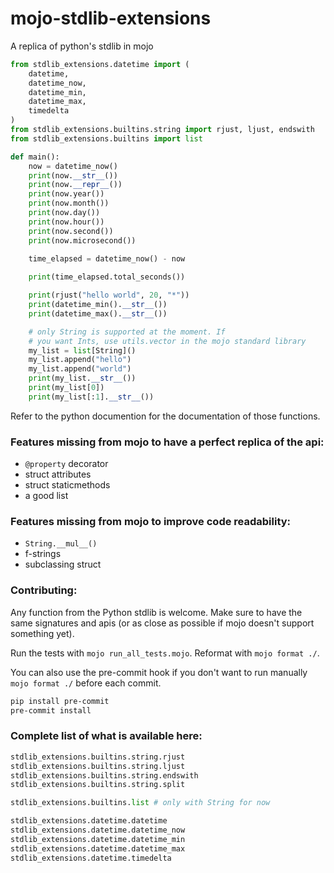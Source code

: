 # mojo-stdlib-extensions
A replica of python's stdlib in mojo


```python
from stdlib_extensions.datetime import (
    datetime, 
    datetime_now, 
    datetime_min, 
    datetime_max, 
    timedelta
)
from stdlib_extensions.builtins.string import rjust, ljust, endswith
from stdlib_extensions.builtins import list

def main():
    now = datetime_now()
    print(now.__str__())
    print(now.__repr__())
    print(now.year())
    print(now.month())
    print(now.day())
    print(now.hour())
    print(now.second())
    print(now.microsecond())

    time_elapsed = datetime_now() - now
    
    print(time_elapsed.total_seconds())

    print(rjust("hello world", 20, "*"))
    print(datetime_min().__str__())
    print(datetime_max().__str__())

    # only String is supported at the moment. If 
    # you want Ints, use utils.vector in the mojo standard library
    my_list = list[String]()
    my_list.append("hello")
    my_list.append("world")
    print(my_list.__str__())
    print(my_list[0])
    print(my_list[:1].__str__())
```

Refer to the python documention for the documentation of those functions.

### Features missing from mojo to have a perfect replica of the api:
* `@property` decorator
* struct attributes
* struct staticmethods
* a good list


### Features missing from mojo to improve code readability:
* `String.__mul__()`
* f-strings
* subclassing struct

### Contributing:

Any function from the Python stdlib is welcome. Make sure to have the same signatures and apis
(or as close as possible if mojo doesn't support something yet).

Run the tests with `mojo run_all_tests.mojo`.
Reformat with `mojo format ./`.

You can also use the pre-commit hook if you don't want to run manually `mojo format ./` before each commit.

```bash
pip install pre-commit
pre-commit install
```


### Complete list of what is available here:

```python
stdlib_extensions.builtins.string.rjust
stdlib_extensions.builtins.string.ljust
stdlib_extensions.builtins.string.endswith
stdlib_extensions.builtins.string.split

stdlib_extensions.builtins.list # only with String for now

stdlib_extensions.datetime.datetime
stdlib_extensions.datetime.datetime_now
stdlib_extensions.datetime.datetime_min
stdlib_extensions.datetime.datetime_max
stdlib_extensions.datetime.timedelta
```
